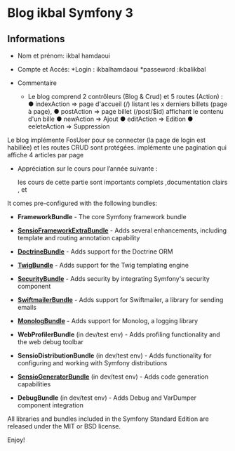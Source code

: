 Blog ikbal Symfony 3 
========================


Informations
--------------


  * Nom et prénom: ikbal hamdaoui

  * Compte et Accés:
      *Login : ikbalhamdaoui
      *passeword :ikbalikbal

  * Commentaire

      * Le blog comprend 2 contrôleurs (Blog & Crud) et 5 routes (Action) :
        ● indexAction => page d'accueil (/) listant les x derniers billets (page à page),
        ● postAction => page billet (/post/$id) affichant le contenu d'un bille
        ● newAction => Ajout
        ● editAction => Edition
        ● eeleteAction => Suppression

  Le blog implémente FosUser pour se connecter (la page de login est  habillée) et les routes CRUD sont 
protégées.
      implémente une pagination qui affiche 4 articles par page

  * Appréciation sur le cours pour l’année suivante :
    
      les cours de cette partie sont importants complets ,documentation clairs , et  




It comes pre-configured with the following bundles:

  * **FrameworkBundle** - The core Symfony framework bundle

  * [**SensioFrameworkExtraBundle**][6] - Adds several enhancements, including
    template and routing annotation capability

  * [**DoctrineBundle**][7] - Adds support for the Doctrine ORM

  * [**TwigBundle**][8] - Adds support for the Twig templating engine

  * [**SecurityBundle**][9] - Adds security by integrating Symfony's security
    component

  * [**SwiftmailerBundle**][10] - Adds support for Swiftmailer, a library for
    sending emails

  * [**MonologBundle**][11] - Adds support for Monolog, a logging library

  * **WebProfilerBundle** (in dev/test env) - Adds profiling functionality and
    the web debug toolbar

  * **SensioDistributionBundle** (in dev/test env) - Adds functionality for
    configuring and working with Symfony distributions

  * [**SensioGeneratorBundle**][13] (in dev/test env) - Adds code generation
    capabilities

  * **DebugBundle** (in dev/test env) - Adds Debug and VarDumper component
    integration

All libraries and bundles included in the Symfony Standard Edition are
released under the MIT or BSD license.

Enjoy!

[1]:  https://symfony.com/doc/3.0/book/installation.html
[6]:  https://symfony.com/doc/current/bundles/SensioFrameworkExtraBundle/index.html
[7]:  https://symfony.com/doc/3.0/book/doctrine.html
[8]:  https://symfony.com/doc/3.0/book/templating.html
[9]:  https://symfony.com/doc/3.0/book/security.html
[10]: https://symfony.com/doc/3.0/cookbook/email.html
[11]: https://symfony.com/doc/3.0/cookbook/logging/monolog.html
[13]: https://symfony.com/doc/3.0/bundles/SensioGeneratorBundle/index.html
